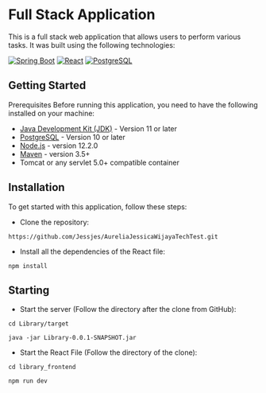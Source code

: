 # Full Stack Application 
This is a full stack web application that allows users to perform various tasks. It was built using the following technologies:  
  
[![Spring Boot][SpringBoot-Badge]][SpringBoot-url]
[![React][React-badge]][React-url]
[![PostgreSQL][PostgreSQL-badge]][PostgreSQL-url]


## Getting Started
Prerequisites
Before running this application, you need to have the following installed on your machine:

- [Java Development Kit (JDK)](https://www.oracle.com/java/technologies/downloads/#jdk20-windows) - Version 11 or later
- [PostgreSQL](https://www.postgresql.org/download/) - Version 10 or later
- [Node.js](https://nodejs.org/en) - version 12.2.0
- [Maven](https://maven.apache.org/) - version 3.5+
- Tomcat or any servlet 5.0+ compatible container

**Installation**
---
To get started with this application, follow these steps:
  - Clone the repository: 
```
https://github.com/Jessjes/AureliaJessicaWijayaTechTest.git
```
  - Install all the dependencies of the React file: 
```
npm install
```

**Starting**
---
  - Start the server (Follow the directory after the clone from GitHub): 
```
cd Library/target
```
```
java -jar Library-0.0.1-SNAPSHOT.jar
```
  - Start the React File (Follow the directory of the clone): 
```
cd library_frontend
```
```
npm run dev
```

<!-- URLS -->
[SpringBoot-badge]: https://img.shields.io/badge/Spring%20Boot-6DB33F.svg?style=for-the-badge&logo=Spring-Boot&logoColor=white
[SpringBoot-url]: https://spring.io/
[React-badge]: https://img.shields.io/badge/React-61DAFB.svg?style=for-the-badge&logo=React&logoColor=black
[React-url]: https://react.dev/
[PostgreSQL-badge]: https://img.shields.io/badge/PostgreSQL-4169E1.svg?style=for-the-badge&logo=PostgreSQL&logoColor=white
[PostgreSQL-url]: https://www.postgresql.org/
